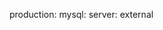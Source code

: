 <!-- layout:code post: building-a-manifest-file_external-servers -->


production:
    mysql:
        server: external
